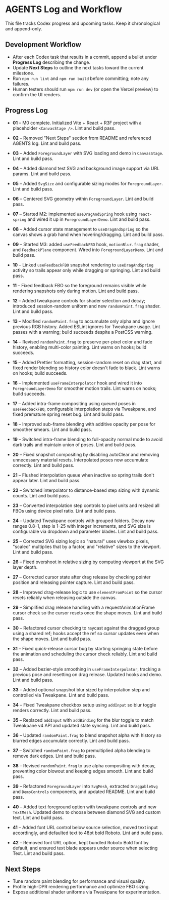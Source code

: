 # AGENTS Log and Workflow

This file tracks Codex progress and upcoming tasks. Keep it chronological and append-only.

## Development Workflow

- After each Codex task that results in a commit, append a bullet under **Progress Log** describing the change.
- Update **Next Steps** to outline the next tasks toward the current milestone.
- Run `npm run lint` and `npm run build` before committing; note any failures.
- Human testers should run `npm run dev` (or open the Vercel preview) to confirm the UI renders.

## Progress Log

- **01** – M0 complete. Initialized Vite + React + R3F project with a placeholder `<CanvasStage />`. Lint and build pass.
- **02** – Removed "Next Steps" section from README and referenced AGENTS log. Lint and build pass.
- **03** – Added `ForegroundLayer` with SVG loading and demo in `CanvasStage`. Lint and build pass.
- **04** – Added diamond test SVG and background image support via URL params. Lint and build pass.
- **05** – Added `SvgSize` and configurable sizing modes for `ForegroundLayer`. Lint and build pass.
- **06** – Centered SVG geometry within `ForegroundLayer`. Lint and build pass.
- **07** – Started M2: implemented `useDragAndSpring` hook using `react-spring` and wired it up in `ForegroundLayerDemo`. Lint and build pass.
- **08** – Added cursor state management to `useDragAndSpring` so the canvas shows a grab hand when hovering/dragging. Lint and build pass.
- **09** – Started M3: added `useFeedbackFBO` hook, `motionBlur.frag` shader, and `FeedbackPlane` component. Wired into `ForegroundLayerDemo`. Lint and build pass.
- **10** – Linked `useFeedbackFBO` snapshot rendering to `useDragAndSpring` activity so trails appear only while dragging or springing. Lint and build pass.
- **11** – Fixed feedback FBO so the foreground remains visible while rendering snapshots only during motion. Lint and build pass.

- **12** – Added tweakpane controls for shader selection and decay; introduced session-random uniform and new `randomPaint.frag` shader. Lint and build pass.
- **13** – Modified `randomPaint.frag` to accumulate only alpha and ignore previous RGB history. Added ESLint ignores for Tweakpane usage. Lint passes with a warning; build succeeds despite a PostCSS warning.
- **14** – Revised `randomPaint.frag` to preserve per-pixel color and fade history, enabling multi-color painting. Lint warns on hooks; build succeeds.
- **15** – Added Prettier formatting, session-random reset on drag start, and fixed render blending so history color doesn't fade to black. Lint warns on hooks; build succeeds.
- **16** – Implemented `useFrameInterpolator` hook and wired it into `ForegroundLayerDemo` for smoother motion trails. Lint warns on hooks; build succeeds.
- **17** – Added intra-frame compositing using queued poses in `useFeedbackFBO`, configurable interpolation steps via Tweakpane, and fixed premature spring reset bug. Lint and build pass.
- **18** – Improved sub-frame blending with additive opacity per pose for smoother smears. Lint and build pass.
- **19** – Switched intra-frame blending to full-opacity normal mode to avoid dark trails and maintain union of poses. Lint and build pass.
- **20** – Fixed snapshot compositing by disabling autoClear and removing unnecessary material resets. Interpolated poses now accumulate correctly. Lint and build pass.
- **21** – Flushed interpolation queue when inactive so spring trails don't appear later. Lint and build pass.
- **22** – Switched interpolator to distance-based step sizing with dynamic counts. Lint and build pass.
- **23** – Converted interpolation step controls to pixel units and resized all FBOs using device pixel ratio. Lint and build pass.
- **24** – Updated Tweakpane controls with grouped folders. Decay now ranges 0.8–1, step is 1–25 with integer increments, and SVG size is configurable via dropdown and parameter blades. Lint and build pass.
- **25** – Corrected SVG sizing logic so "natural" uses viewbox pixels, "scaled" multiplies that by a factor, and "relative" sizes to the viewport. Lint and build pass.
- **26** – Fixed overshoot in relative sizing by computing viewport at the SVG layer depth.
- **27** – Corrected cursor state after drag release by checking pointer position and releasing pointer capture. Lint and build pass.
- **28** – Improved drag-release logic to use `elementFromPoint` so the cursor resets reliably when releasing outside the canvas.
- **29** – Simplified drag release handling with a requestAnimationFrame cursor check so the cursor resets once the shape moves. Lint and build pass.
- **30** – Refactored cursor checking to raycast against the dragged group using a shared ref; hooks accept the ref so cursor updates even when the shape moves. Lint and build pass.
- **31** – Fixed quick-release cursor bug by starting springing state before the animation and scheduling the cursor check reliably. Lint and build pass.
- **32** – Added bezier-style smoothing in `useFrameInterpolator`, tracking a previous pose and resetting on drag release. Updated hooks and demo. Lint and build pass.
- **33** – Added optional snapshot blur sized by interpolation step and controlled via Tweakpane. Lint and build pass.
- **34** – Fixed Tweakpane checkbox setup using `addInput` so blur toggle renders correctly. Lint and build pass.
- **35** – Replaced `addInput` with `addBinding` for the blur toggle to match Tweakpane v4 API and updated state syncing. Lint and build pass.
- **36** – Updated `randomPaint.frag` to blend snapshot alpha with history so blurred edges accumulate correctly. Lint and build pass.
- **37** – Switched `randomPaint.frag` to premultiplied alpha blending to remove dark edges. Lint and build pass.
- **38** – Revised `randomPaint.frag` to use alpha compositing with decay, preventing color blowout and keeping edges smooth. Lint and build pass.
- **39** – Refactored `ForegroundLayer` into `SvgMesh`, extracted `DraggableSvg` and `DemoControls` components, and updated README. Lint and build pass.

- **40** – Added text foreground option with tweakpane controls and new `TextMesh`. Updated demo to choose between diamond SVG and custom text. Lint and build pass.
- **41** – Added font URL control below source selection, moved text input accordingly, and defaulted text to 48pt bold Roboto. Lint and build pass.
- **42** – Removed font URL option, kept bundled Roboto Bold font by default, and ensured text blade appears under source when selecting Text. Lint and build pass.

## Next Steps

- Tune random paint blending for performance and visual quality.
- Profile high-DPR rendering performance and optimize FBO sizing.
- Expose additional shader uniforms via Tweakpane for experimentation.
